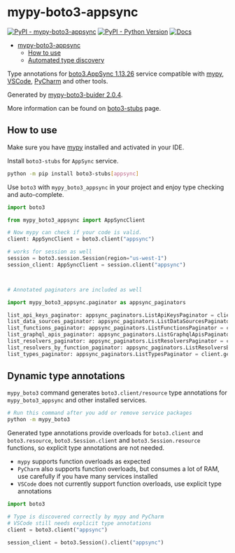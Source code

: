 # mypy-boto3-appsync

[![PyPI - mypy-boto3-appsync](https://img.shields.io/pypi/v/mypy-boto3-appsync.svg?color=blue)](https://pypi.org/project/mypy-boto3-appsync)
[![PyPI - Python Version](https://img.shields.io/pypi/pyversions/mypy-boto3-appsync.svg?color=blue)](https://pypi.org/project/mypy-boto3-appsync)
[![Docs](https://img.shields.io/readthedocs/mypy-boto3-builder.svg?color=blue)](https://mypy-boto3-builder.readthedocs.io/)

- [mypy-boto3-appsync](#mypy-boto3-appsync)
  - [How to use](#how-to-use)
  - [Automated type discovery](#automated-type-discovery)

Type annotations for
[boto3.AppSync 1.13.26](https://boto3.amazonaws.com/v1/documentation/api/1.13.26/reference/services/appsync.html#AppSync) service
compatible with [mypy](https://github.com/python/mypy), [VSCode](https://code.visualstudio.com/),
[PyCharm](https://www.jetbrains.com/pycharm/) and other tools.

Generated by [mypy-boto3-buider 2.0.4](https://github.com/vemel/mypy_boto3_builder).

More information can be found on [boto3-stubs](https://pypi.org/project/boto3-stubs/) page.

## How to use

Make sure you have [mypy](https://github.com/python/mypy) installed and activated in your IDE.

Install `boto3-stubs` for `AppSync` service.

```bash
python -m pip install boto3-stubs[appsync]
```

Use `boto3` with `mypy_boto3_appsync` in your project and enjoy type checking and auto-complete.

```python
import boto3

from mypy_boto3_appsync import AppSyncClient

# Now mypy can check if your code is valid.
client: AppSyncClient = boto3.client("appsync")

# works for session as well
session = boto3.session.Session(region="us-west-1")
session_client: AppSyncClient = session.client("appsync")



# Annotated paginators are included as well

import mypy_boto3_appsync.paginator as appsync_paginators

list_api_keys_paginator: appsync_paginators.ListApiKeysPaginator = client.get_paginator("list_api_keys")
list_data_sources_paginator: appsync_paginators.ListDataSourcesPaginator = client.get_paginator("list_data_sources")
list_functions_paginator: appsync_paginators.ListFunctionsPaginator = client.get_paginator("list_functions")
list_graphql_apis_paginator: appsync_paginators.ListGraphqlApisPaginator = client.get_paginator("list_graphql_apis")
list_resolvers_paginator: appsync_paginators.ListResolversPaginator = client.get_paginator("list_resolvers")
list_resolvers_by_function_paginator: appsync_paginators.ListResolversByFunctionPaginator = client.get_paginator("list_resolvers_by_function")
list_types_paginator: appsync_paginators.ListTypesPaginator = client.get_paginator("list_types")
```

## Dynamic type annotations

`mypy_boto3` command generates `boto3.client/resource` type annotations for
`mypy_boto3_appsync` and other installed services.

```bash
# Run this command after you add or remove service packages
python -m mypy_boto3
```

Generated type annotations provide overloads for `boto3.client` and `boto3.resource`,
`boto3.Session.client` and `boto3.Session.resource` functions,
so explicit type annotations are not needed.

- `mypy` supports function overloads as expected
- `PyCharm` also supports function overloads, but consumes a lot of RAM, use carefully if you have many services installed
- `VSCode` does not currently support function overloads, use explicit type annotations

```python
import boto3

# Type is discovered correctly by mypy and PyCharm
# VSCode still needs explicit type annotations
client = boto3.client("appsync")

session_client = boto3.Session().client("appsync")
```